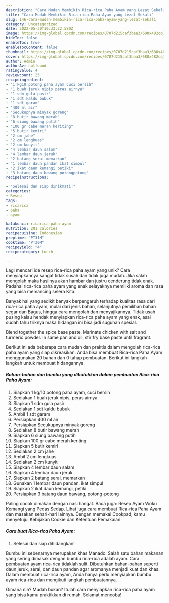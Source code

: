 ```yaml
---
description: "Cara Mudah Membikin Rica-rica Paha Ayam yang Lezat Sekali"
title: "Cara Mudah Membikin Rica-rica Paha Ayam yang Lezat Sekali"
slug: 146-cara-mudah-membikin-rica-rica-paha-ayam-yang-lezat-sekali
category: Uncategorized
date: 2022-05-30T10:33:22.580Z
image: https://img-global.cpcdn.com/recipes/0707d215caf3baa3/680x482cq70/rica-rica-paha-ayam-foto-resep-utama.jpg
hideToc: false
enableToc: true
enableTocContent: false
thumbnail: https://img-global.cpcdn.com/recipes/0707d215caf3baa3/680x482cq70/rica-rica-paha-ayam-foto-resep-utama.jpg
cover: https://img-global.cpcdn.com/recipes/0707d215caf3baa3/680x482cq70/rica-rica-paha-ayam-foto-resep-utama.jpg
author: Admin
authorAv: notfound
ratingvalue: 4
reviewcount: 23
recipeingredient:
- "1 kg10 potong paha ayam cuci bersih"
- "1 buah jeruk nipis peras airnya"
- "1 sdm gula pasir"
- "1 sdt kaldu bubuk"
- "1 sdt garam"
- "400 ml air"
- "Secukupnya minyak goreng"
- "8 butir bawang merah"
- "6 siung bawang putih"
- "100 gr cabe merah keriting"
- "5 butir kemiri"
- "2 cm jahe"
- "2 cm lengkuas"
- "2 cm kunyit"
- "4 lembar daun salam"
- "4 lembar daun jeruk"
- "2 batang serai memarkan"
- "1 lembar daun pandan ikat simpul"
- "2 ikat daun kemangi petiki"
- "3 batang daun bawang potongpotong"
recipeinstructions:

- "Selesai dan siap dinikmati!"
categories:
- Resep
tags:
- ricarica
- paha
- ayam

katakunci: ricarica paha ayam 
nutrition: 201 calories
recipecuisine: Indonesian
preptime: "PT31M"
cooktime: "PT30M"
recipeyield: "4"
recipecategory: Lunch

---
```





Lagi mencari ide resep rica-rica paha ayam yang unik? Cara menyiapkannya sangat tidak susah dan tidak juga mudah. Jika salah mengolah maka hasilnya akan hambar dan justru cenderung tidak enak. Padahal rica-rica paha ayam yang enak selayaknya memiliki aroma dan rasa yang bisa memancing selera Kita.





Banyak hal yang sedikit banyak berpengaruh terhadap kualitas rasa dari rica-rica paha ayam, mulai dari jenis bahan, selanjutnya pemilihan bahan segar dan Bagus, hingga cara mengolah dan menyajikannya. Tidak usah pusing kalau hendak menyiapkan rica-rica paha ayam yang enak,      asal sudah tahu triknya maka hidangan ini bisa jadi suguhan spesial.














Blend together the spice base paste. Marinate chicken with salt and turmeric powder. In same pan and oil, stir fry base paste until fragrant.






Berikut ini ada beberapa cara mudah dan praktis dalam mengolah rica-rica paha ayam yang siap dikreasikan. Anda bisa membuat Rica-rica Paha Ayam menggunakan 20 bahan dan 0 tahap pembuatan. Berikut ini langkah-langkah untuk membuat hidangannya.

<!--inarticleads1-->

##### Bahan-bahan dan bumbu yang dibutuhkan dalam pembuatan Rica-rica Paha Ayam:

1. Siapkan 1 kg/10 potong paha ayam, cuci bersih
1. Sediakan 1 buah jeruk nipis, peras airnya
1. Siapkan 1 sdm gula pasir
1. Sediakan 1 sdt kaldu bubuk
1. Ambil 1 sdt garam
1. Persiapkan 400 ml air
1. Persiapkan Secukupnya minyak goreng
1. Sediakan 8 butir bawang merah
1. Siapkan 6 siung bawang putih
1. Siapkan 100 gr cabe merah keriting
1. Siapkan 5 butir kemiri
1. Sediakan 2 cm jahe
1. Ambil 2 cm lengkuas
1. Sediakan 2 cm kunyit
1. Siapkan 4 lembar daun salam
1. Siapkan 4 lembar daun jeruk
1. Siapkan 2 batang serai, memarkan
1. Gunakan 1 lembar daun pandan, ikat simpul
1. Siapkan 2 ikat daun kemangi, petiki
1. Persiapkan 3 batang daun bawang, potong-potong


Paling cocok dimakan dengan nasi hangat. Baca juga: Resep Ayam Woku Kemangi yang Pedas Sedap. Lihat juga cara membuat Rica-rica Paha Ayam dan masakan sehari-hari lainnya. Dengan memakai Cookpad, kamu menyetujui Kebijakan Cookie dan Ketentuan Pemakaian. 

<!--inarticleads2-->

##### Cara buat Rica-rica Paha Ayam:


1. Selesai dan siap dihidangkan!

Bumbu ini sebenarnya merupakan khas Manado. Salah satu bahan makanan yang sering dimasak dengan bumbu rica-rica adalah ayam. Cara pembuatan ayam rica-rica tidaklah sulit. Dibutuhkan bahan-bahan seperti daun jeruk, serai, dan daun pandan agar aromanya menjadi kuat dan khas. Dalam membuat rica-rica ayam, Anda hanya perlu menyiapkan bumbu ayam rica-rica dan mengikuti langkah pembuatannya. 

Gimana nih? Mudah bukan? Itulah cara menyiapkan rica-rica paha ayam yang bisa kamu praktikkan di rumah. Selamat mencoba!
